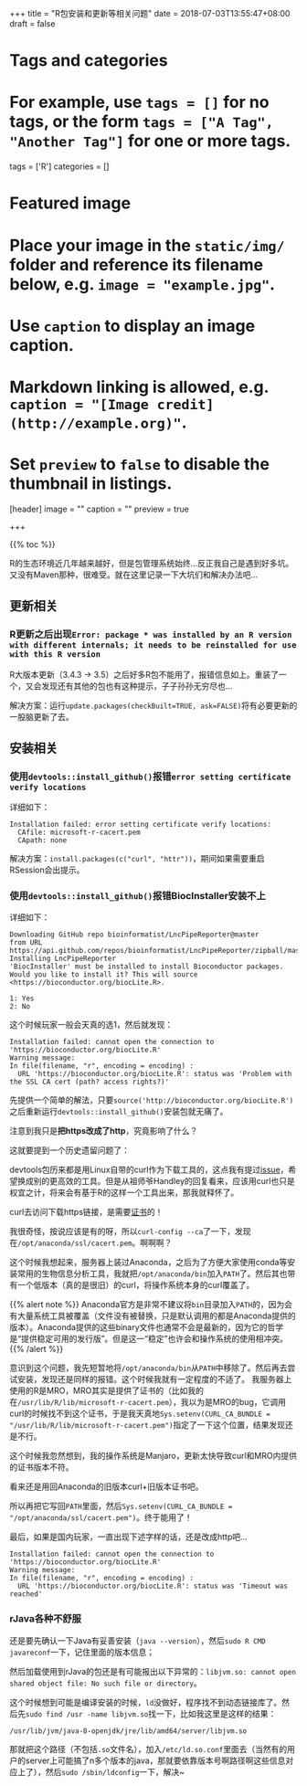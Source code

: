 +++
title = "R包安装和更新等相关问题"
date = 2018-07-03T13:55:47+08:00
draft = false

# Tags and categories
# For example, use `tags = []` for no tags, or the form `tags = ["A Tag", "Another Tag"]` for one or more tags.
tags = ['R']
categories = []

# Featured image
# Place your image in the `static/img/` folder and reference its filename below, e.g. `image = "example.jpg"`.
# Use `caption` to display an image caption.
#   Markdown linking is allowed, e.g. `caption = "[Image credit](http://example.org)"`.
# Set `preview` to `false` to disable the thumbnail in listings.
[header]
image = ""
caption = ""
preview = true

+++

{{% toc %}}

R的生态环境近几年越来越好，但是包管理系统始终...反正我自己是遇到好多坑。又没有Maven那种，很难受。就在这里记录一下大坑们和解决办法吧...

## 更新相关

### R更新之后出现`Error: package * was installed by an R version with different internals; it needs to be reinstalled for use with this R version`
R大版本更新（3.4.3 -> 3.5）之后好多R包不能用了，报错信息如上。重装了一个，又会发现还有其他的包也有这种提示，子子孙孙无穷尽也...

解决方案：运行`update.packages(checkBuilt=TRUE, ask=FALSE)`将有必要更新的一股脑更新了去。

## 安装相关

### 使用`devtools::install_github()`报错`error setting certificate verify locations`

详细如下：

```pre
Installation failed: error setting certificate verify locations:
  CAfile: microsoft-r-cacert.pem
  CApath: none
```

解决方案：`install.packages(c("curl", "httr"))`，期间如果需要重启RSession会出提示。

### 使用`devtools::install_github()`报错BiocInstaller安装不上

详细如下：

```pre
Downloading GitHub repo bioinformatist/LncPipeReporter@master
from URL https://api.github.com/repos/bioinformatist/LncPipeReporter/zipball/master
Installing LncPipeReporter
'BiocInstaller' must be installed to install Bioconductor packages.
Would you like to install it? This will source <https://bioconductor.org/biocLite.R>.

1: Yes
2: No
```

这个时候玩家一般会天真的选1，然后就发现：

```pre
Installation failed: cannot open the connection to 'https://bioconductor.org/biocLite.R'
Warning message:
In file(filename, "r", encoding = encoding) :
  URL 'https://bioconductor.org/biocLite.R': status was 'Problem with the SSL CA cert (path? access rights?)'
```

先提供一个简单的解法，只要`source('http://bioconductor.org/biocLite.R')`之后重新运行`devtools::install_github()`安装包就无痛了。

注意到我只是**把https改成了http**，究竟影响了什么？

这就要提到一个历史遗留问题了：

devtools包历来都是用Linux自带的curl作为下载工具的，这点我有提过[issue](https://github.com/r-lib/devtools/issues/1641)，希望换成别的更高效的工具。但是从祖师爷Handley的回复看来，应该用curl也只是权宜之计，将来会有基于R的这样一个工具出来，那我就释怀了。

curl去访问下载https链接，是需要[证书](https://curl.haxx.se/docs/caextract.html)的！

我很奇怪，按说应该是有的呀，所以`curl-config --ca`了一下，发现在`/opt/anaconda/ssl/cacert.pem`。啊啊啊？

这个时候我想起来，服务器上装过Anaconda，之后为了方便大家使用conda等安装常用的生物信息分析工具，我就把`/opt/anaconda/bin`加入`PATH`了。然后其也带有一个低版本（真的是很旧）的curl，将操作系统本身的curl覆盖了。

{{% alert note %}}
Anaconda官方是非常不建议将`bin`目录加入`PATH`的，因为会有大量系统工具被覆盖（文件没有被替换，只是默认调用的都是Anaconda提供的版本）。Anaconda提供的这些binary文件也通常不会是最新的，因为它的哲学是“提供稳定可用的发行版”。但是这一“稳定”也许会和操作系统的使用相冲突。
{{% /alert %}}

意识到这个问题，我先短暂地将`/opt/anaconda/bin`从`PATH`中移除了。然后再去尝试安装，发现还是同样的报错。这个时候我就有一定程度的不适了。
我服务器上使用的R是MRO，MRO其实是提供了证书的（比如我的在`/usr/lib/R/lib/microsoft-r-cacert.pem`），我以为是MRO的bug，它调用curl的时候找不到这个证书，于是我天真地`Sys.setenv(CURL_CA_BUNDLE = "/usr/lib/R/lib/microsoft-r-cacert.pem")`指定了一下这个位置，结果发现还是不行。

这个时候我忽然想到，我的操作系统是Manjaro，更新太快导致curl和MRO内提供的证书版本不符。

看来还是用回Anaconda的旧版本curl+旧版本证书吧。

所以再把它写回`PATH`里面，然后`Sys.setenv(CURL_CA_BUNDLE = "/opt/anaconda/ssl/cacert.pem")`。终于能用了！

最后，如果是国内玩家，一直出现下述字样的话，还是改成http吧...

```pre
Installation failed: cannot open the connection to 'https://bioconductor.org/biocLite.R'
Warning message:
In file(filename, "r", encoding = encoding) :
  URL 'https://bioconductor.org/biocLite.R': status was 'Timeout was reached'
```

### rJava各种不舒服

还是要先确认一下Java有妥善安装（`java --version`），然后`sudo R CMD javareconf`一下，记住里面的版本信息；

然后加载使用到rJava的包还是有可能报出以下异常的：`libjvm.so: cannot open shared object file: No such file or directory`。

这个时候想到可能是编译安装的时候，`ld`没做好，程序找不到动态链接库了。然后先`sudo find /usr -name libjvm.so`找一下，比如我这里是这样的结果：

```pre
/usr/lib/jvm/java-8-openjdk/jre/lib/amd64/server/libjvm.so
```

那就把这个路径（不包括`.so`文件名），加入`/etc/ld.so.conf`里面去（当然有的用户的server上可能搞了n多个版本的java，那就要依靠版本号啊路径啊这些信息对应上了），然后`sudo /sbin/ldconfig`一下，解决~